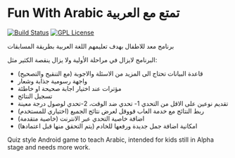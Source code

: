 # Fun With Arabic تمتع مع العربية
[![Build Status](https://travis-ci.org/fduraibi/FunWithArabic_Android.svg?branch=master)](https://travis-ci.org/fduraibi/FunWithArabic_Android)
[![GPL License](https://img.shields.io/badge/license-GPL-blue.svg?style=flat)](https://github.com/fduraibi/FunWithArabic_Android/blob/master/LICENSE)

برنامج معد للاطفال بهدف تعليمهم اللغة العربية بطريقة المسابقات



البرنامج لايزال في مراحلة الأولية ولا يزال ينقصة الكثير مثل:
- قاعدة البيانات تحتاج الى المزيد من الاسئلة والاجوبة (مع التنقيح والتصحيح)
- واجهة رسومية جذابة وشعار
- مؤترات عند اختيار اجابة صحيحة او خاطئة
- تسجيل النتائج
- تقديم نوعين على الاقل من التحدي 1- تحدي ضد الوقت، 2-تحدي لوصول درجة معينة
- ربط النتائج مع خدمة العاب قووقل لعرض نتائج الجميع (اختياري للمستخدم)
- اضافة خاصية التحدي عبر الانترنت (خاصية متقدمة)
- امكانية اضافة جمل جديدة ورفعها للخادم (يتم التحقق منها قبل اعتمادها)

Quiz style Android game to teach Arabic, intended for kids
still in Alpha stage and needs more work.
